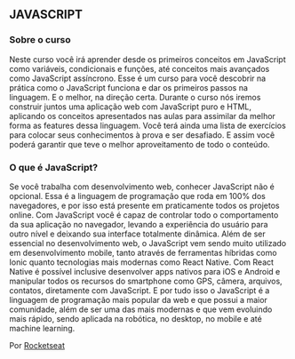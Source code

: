 ﻿## JAVASCRIPT

### Sobre o curso
Neste curso você irá aprender desde os primeiros conceitos em JavaScript como variáveis, condicionais e funções, até conceitos mais avançados como JavaScript assíncrono.
Esse é um curso para você descobrir na prática como o JavaScript funciona e dar os primeiros passos na linguagem. E o melhor, na direção certa.
Durante o curso nós iremos construir juntos uma aplicação web com JavaScript puro e HTML, aplicando os conceitos apresentados nas aulas para assimilar da melhor forma as features dessa linguagem.
Você terá ainda uma lista de exercícios para colocar seus conhecimentos à prova e ser desafiado. E assim você poderá garantir que teve o melhor aproveitamento de todo o conteúdo.

### O que é JavaScript?
Se você trabalha com desenvolvimento web, conhecer JavaScript não é opcional. Essa é a linguagem de programação que roda em 100% dos navegadores, e por isso está presente em praticamente todos os projetos online.
Com JavaScript você é capaz de controlar todo o comportamento da sua aplicação no navegador, levando a experiência do usuário para outro nível e deixando sua interface totalmente dinâmica.
Além de ser essencial no desenvolvimento web, o JavaScript vem sendo muito utilizado em desenvolvimento mobile, tanto através de ferramentas híbridas como Ionic quanto tecnologias mais modernas como React Native.
Com React Native é possível inclusive desenvolver apps nativos para iOS e Android e manipular todos os recursos do smartphone como GPS, câmera, arquivos, contatos, diretamente com JavaScript.
E por tudo isso o JavaScript é a linguagem de programação mais popular da web e que possui a maior comunidade, além de ser uma das mais modernas e que vem evoluindo mais rápido, sendo aplicada na robótica, no desktop, no mobile e até machine learning.

Por [Rocketseat](https://rocketseat.com.br/starter/curso-gratuito-javascript)